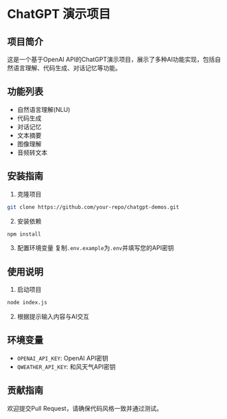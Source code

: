 # ChatGPT 演示项目

## 项目简介
这是一个基于OpenAI API的ChatGPT演示项目，展示了多种AI功能实现，包括自然语言理解、代码生成、对话记忆等功能。

## 功能列表
- 自然语言理解(NLU)
- 代码生成
- 对话记忆
- 文本摘要
- 图像理解
- 音频转文本

## 安装指南
1. 克隆项目
```bash
git clone https://github.com/your-repo/chatgpt-demos.git
```
2. 安装依赖
```bash
npm install
```
3. 配置环境变量
复制`.env.example`为`.env`并填写您的API密钥

## 使用说明
1. 启动项目
```bash
node index.js
```
2. 根据提示输入内容与AI交互

## 环境变量
- `OPENAI_API_KEY`: OpenAI API密钥
- `QWEATHER_API_KEY`: 和风天气API密钥

## 贡献指南
欢迎提交Pull Request，请确保代码风格一致并通过测试。